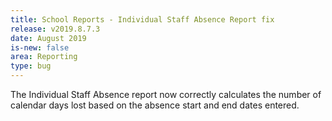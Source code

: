 ```yaml
---
title: School Reports - Individual Staff Absence Report fix
release: v2019.8.7.3
date: August 2019
is-new: false
area: Reporting
type: bug
---
```


The Individual Staff Absence report now correctly calculates the number of calendar days lost based on the absence start and end dates entered.